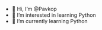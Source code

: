 - 👋 Hi, I’m @Pavkop
- 👀 I’m interested in learning Python
- 🌱 I’m currently learning Python

<!---
Pavkop/Pavkop is a ✨ special ✨ repository because its `README.md` (this file) appears on your GitHub profile.
You can click the Preview link to take a look at your changes.
--->
